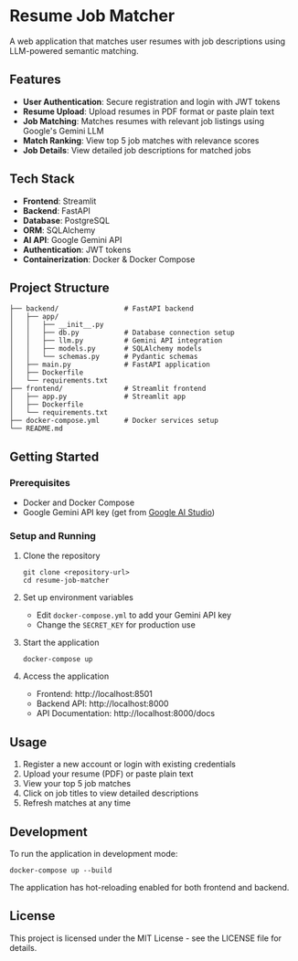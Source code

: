 # Resume Job Matcher

A web application that matches user resumes with job descriptions using LLM-powered semantic matching.

## Features

- **User Authentication**: Secure registration and login with JWT tokens
- **Resume Upload**: Upload resumes in PDF format or paste plain text
- **Job Matching**: Matches resumes with relevant job listings using Google's Gemini LLM
- **Match Ranking**: View top 5 job matches with relevance scores
- **Job Details**: View detailed job descriptions for matched jobs

## Tech Stack

- **Frontend**: Streamlit
- **Backend**: FastAPI
- **Database**: PostgreSQL 
- **ORM**: SQLAlchemy
- **AI API**: Google Gemini API
- **Authentication**: JWT tokens
- **Containerization**: Docker & Docker Compose

## Project Structure

```
├── backend/                # FastAPI backend
│   ├── app/
│   │   ├── __init__.py
│   │   ├── db.py           # Database connection setup
│   │   ├── llm.py          # Gemini API integration
│   │   ├── models.py       # SQLAlchemy models
│   │   └── schemas.py      # Pydantic schemas
│   ├── main.py             # FastAPI application
│   ├── Dockerfile
│   └── requirements.txt
├── frontend/               # Streamlit frontend
│   ├── app.py              # Streamlit app
│   ├── Dockerfile
│   └── requirements.txt
├── docker-compose.yml      # Docker services setup
└── README.md
```

## Getting Started

### Prerequisites

- Docker and Docker Compose
- Google Gemini API key (get from [Google AI Studio](https://makersuite.google.com/app/apikey))

### Setup and Running

1. Clone the repository
   ```
   git clone <repository-url>
   cd resume-job-matcher
   ```

2. Set up environment variables
   - Edit `docker-compose.yml` to add your Gemini API key
   - Change the `SECRET_KEY` for production use

3. Start the application
   ```
   docker-compose up
   ```

4. Access the application
   - Frontend: http://localhost:8501
   - Backend API: http://localhost:8000
   - API Documentation: http://localhost:8000/docs

## Usage

1. Register a new account or login with existing credentials
2. Upload your resume (PDF) or paste plain text
3. View your top 5 job matches
4. Click on job titles to view detailed descriptions
5. Refresh matches at any time

## Development

To run the application in development mode:

```
docker-compose up --build
```

The application has hot-reloading enabled for both frontend and backend.

## License

This project is licensed under the MIT License - see the LICENSE file for details.
